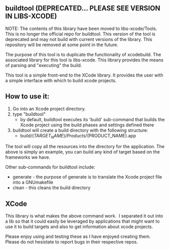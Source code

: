 buildtool (DEPRECATED... PLEASE SEE VERSION IN LIBS-XCODE)
--
NOTE: The contents of this library have been moved to libs-xcode/Tools. 
This is no longer the official repo for buildtool.  This version of the tool
is deprecated and may not build with current versions of the library.  This
repository will be removed at some point in the future.

The purpose of this tool is to duplicate the functionality of xcodebuild.
The associated library for this tool is libs-xcode.   This library provides
the means of parsing and "executing" the build.

This tool is a simple front-end to the XCode library.  It provides
the user with a simple interface with which to build xcode projects.

How to use it:
----
1) Go into an Xcode project directory.
2) type "buildtool"
   * by default, buildtool executes its 'build' sub-command
   that builds the Xcode project using the build phases and
   settings defined there
3) buildtool will create a build directory with the following structure:
   * build/$(TARGET_NAME)/Products/$(PRODUCT_NAME).app

The tool will copy all the resources into the directory for the application.
The above is simply an example, you can build any kind of target based on the
frameworks we have.

Other sub-commands for buildtool include:
* generate - the purpose of generate is to translate the Xcode
  project file into a GNUmakefile
* clean - this cleans the build directory

XCode
----
This library is what makes the above command work.  I separated it out into
a lib so that it could easily be leveraged by applications that might want
to use it to build targets and also to get information about xcode projects.

Please enjoy using and testing these as I have enjoyed creating them.
Please do not hesistate to report bugs in their respective repos.
